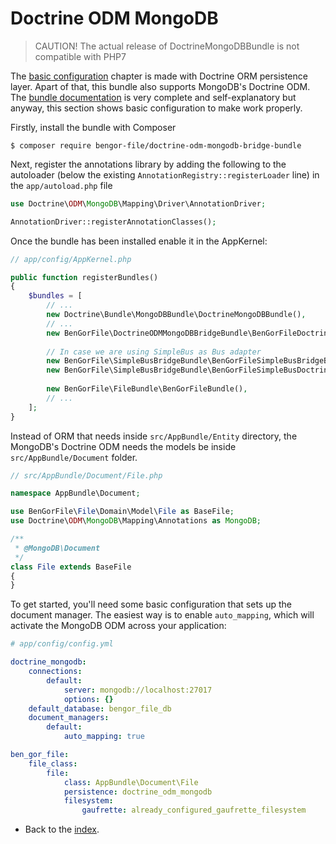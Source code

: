 # Doctrine ODM MongoDB

> CAUTION! The actual release of DoctrineMongoDBBundle is not compatible with PHP7

The [basic configuration](basic_configuration.md) chapter is made with Doctrine ORM persistence layer.
Apart of that, this bundle also supports MongoDB's Doctrine ODM. The [bundle documentation][1] is
very complete and self-explanatory but anyway, this section shows basic configuration to make work
properly.

Firstly, install the bundle with Composer
```shell
$ composer require bengor-file/doctrine-odm-mongodb-bridge-bundle
```
Next, register the annotations library by adding the following to the autoloader
(below the existing `AnnotationRegistry::registerLoader` line) in the `app/autoload.php` file
```php
use Doctrine\ODM\MongoDB\Mapping\Driver\AnnotationDriver;

AnnotationDriver::registerAnnotationClasses();
```
Once the bundle has been installed enable it in the AppKernel:
```php
// app/config/AppKernel.php

public function registerBundles()
{
    $bundles = [
        // ...
        new Doctrine\Bundle\MongoDBBundle\DoctrineMongoDBBundle(),
        // ...
        new BenGorFile\DoctrineODMMongoDBBridgeBundle\BenGorFileDoctrineODMMongoDBBridgeBundle(),  
        
        // In case we are using SimpleBus as Bus adapter
        new BenGorFile\SimpleBusBridgeBundle\BenGorFileSimpleBusBridgeBundle(),
        new BenGorFile\SimpleBusBridgeBundle\BenGorFileSimpleBusDoctrineODMMongoDBBridgeBundle(),
        
        new BenGorFile\FileBundle\BenGorFileBundle(),
        // ...
    ];
}
```
Instead of ORM that needs inside `src/AppBundle/Entity` directory, the MongoDB's Doctrine ODM needs the models be
inside `src/AppBundle/Document` folder.
```php
// src/AppBundle/Document/File.php

namespace AppBundle\Document;

use BenGorFile\File\Domain\Model\File as BaseFile;
use Doctrine\ODM\MongoDB\Mapping\Annotations as MongoDB;

/**
 * @MongoDB\Document
 */
class File extends BaseFile
{
}
```
To get started, you'll need some basic configuration that sets up the document manager. The easiest way is to enable
`auto_mapping`, which will activate the MongoDB ODM across your application:
```yml
# app/config/config.yml

doctrine_mongodb:
    connections:
        default:
            server: mongodb://localhost:27017
            options: {}
    default_database: bengor_file_db
    document_managers:
        default:
            auto_mapping: true

ben_gor_file:
    file_class:
        file:
            class: AppBundle\Document\File
            persistence: doctrine_odm_mongodb
            filesystem:
                gaufrette: already_configured_gaufrette_filesystem
```

- Back to the [index](index.md).

[1]: http://symfony.com/doc/current/bundles/DoctrineMongoDBBundle/index.html
